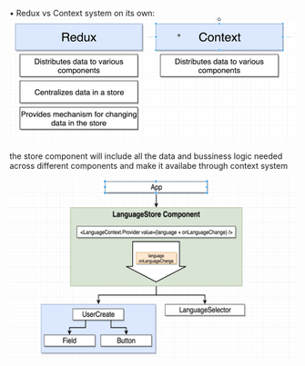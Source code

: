 •	Redux vs Context system on its own:
![](./src/assets/Picture13.png)

the store component will include all the data and bussiness logic needed across different components and make it availabe through context system

![](./src/assets/Picture14.png)